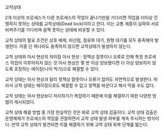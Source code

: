 교착상태

2개 이상의 프로세스가 다른 프로세스의 작업이 끝나기만을 기다리면 작업을 더이상 진행하지 못하는 상태를 교착상태(Dead lock)이라고 한다. 이는 교통 체증이 심하여 서로 비켜주기를 기다리며 꼼짝 못하는 상태에 비유할 수 있다. 

교착 상태의 필요 조건은 상호 배제, 비선점, 점유와 대기, 원형 대기를 모두 충족해야 발생한다. 이중 단 하나라도 충족하지 않으면 교착상태가 발생하지 않는다.

교착 상태와 아사 현상의 차이점
아사 현상 : 정책상 잘못이나 오류로 인해 특정 프로세스 작업이 이루어지지 않는 것
아사 현상은 몇 번 이상 양보했다면 더 이상 양보하지 않도록 조정하는 에이징(나이 먹기)으로 해결할 수 있다.

교착 상태는 아사 현상과 달리 정책상 잘못이나 오류가 없어도 자연적으로 발생한다. 따라서 교착 상태는 에이징으로도 해결할 수 없고 정책을 바꾼다고 해서 막을 수도 없다. 

교착 상태는 아사 현상보다 처리하기가 복잡하기 때문에 이를 해결하기 위한 다양한 방법이 제시되었다.

교착 상태 해결 방법 중 가장 현실적인 것은 바로 교착 상태 검출이다. 
교착 상태 검출은 운영체제가 프로세스의 작업을 관찰하면서 교착 상태 발생 여부를 계속 주시하는 방식이다.
만약 교착 상태가 발견되면 이를 해결하기 위해 교착 상태 회복 단계를 밟는다.